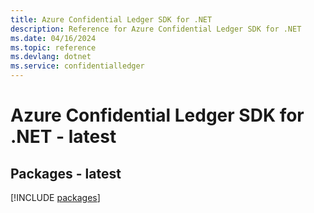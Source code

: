```yaml
---
title: Azure Confidential Ledger SDK for .NET
description: Reference for Azure Confidential Ledger SDK for .NET
ms.date: 04/16/2024
ms.topic: reference
ms.devlang: dotnet
ms.service: confidentialledger
---
```

# Azure Confidential Ledger SDK for .NET - latest
## Packages - latest
[!INCLUDE [packages](confidential-ledger-index.md)]